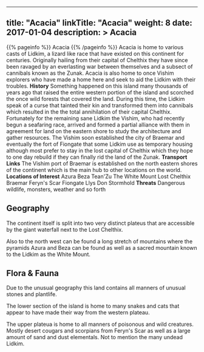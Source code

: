 
---
title: "Acacia"
linkTitle: "Acacia"
weight: 8
date: 2017-01-04
description: >
 Acacia
---

{{% pageinfo %}}
Acacia
{{% /pageinfo %}}
Acacia is home to various casts of Lidkim, a lizard like race that have existed on this continent for centuries. Originally hailing from their capital of Chelthix they have since been ravaged by an everlasting war between themselves and a subsect of cannibals known as the Zunak.  Acacia is also home to once Vishim explorers who have made a home here and seek to aid the Lidkim with their troubles.  **History**  Something happened on this island many thousands of years ago that raised the entire western portion of the island and scorched the once wild forests that covered the land. During this time, the Lidkim speak of a curse that tainted their kin and transformed them into cannibals which resulted in the the total annihilation of their capital Chelthix.  Fortunately for the remaining sane Lidkim the Vishim, who had recently begun a seafaring race, arrived and formed a partial alliance with them in agreement for land on the eastern shore to study the architecture and gather resources.  The Vishim soon established the city of Braemar and eventually the fort of Fiongate that some Lidkim use as temporary housing although most prefer to stay in the lost capital of Chelthix which they hope to one day rebuild if they can finally rid the land of the Zunak.  **Transport Links**  The Vishim port of Braemar is established on the north eastern shores of the continent which is the main hub to other locations on the world.  **Locations of Interest**  Azura  Beza  Tean'Zu  The White Mount  Lost Chelthix  Braemar  Feryn's Scar  Fiongate  Llys Don  Stormhold  **Threats**  Dangerous wildlife, monsters, weather and so forth

## Geography


The continent itself is split into two very distinct plateus that are accessible by the giant waterfall next to the Lost Chelthix.

Also to the north west can be found a long stretch of mountains where the pyramids Azura and Beza can be found as well as a sacred mountain known to the Lidkim as the White Mount.
    

## Flora & Fauna


Due to the unusual geography this land contains all manners of unusual stones and plantlife. 

The lower section of the island is home to many snakes and cats that appear to have made their way from the western plateau.

The upper plateua is home to all manners of poisonous and wild creatures. Mostly desert cougars and scorpians from Feryn's Scar as well as a large amount of sand and dust elementals. Not to mention the many undead Lidkim.
